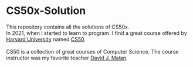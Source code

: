 # CS50x-Solution

This repository contains all the solutions of CS50x.\
In 2021, when I started to learn to program.
I find a great course offered by [Harvard University](https://www.harvard.edu/) named [CS50](https://cs50.harvard.edu/college/2021/fall/).\
<br>
CS50 is a collection of great courses of Computer Science. The course instructor was my favorite teacher [David J. Malan](https://www.facebook.com/dmalan).



